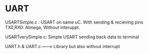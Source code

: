 # UART
USARTSimple.c : USART on same uC. With sending & recieving pins TX0,RX0: Atmega, Without interuppt.

USARTverySimple.c: Simple USART sending back data to terminal

UART.h & UART.c---> Library but also without interrupt
